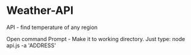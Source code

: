 # Weather-API
 API - find temperature of any region
 
 Open command Prompt - 
 Make it to working directory.
 Just type: node api.js -a 'ADDRESS'
 
